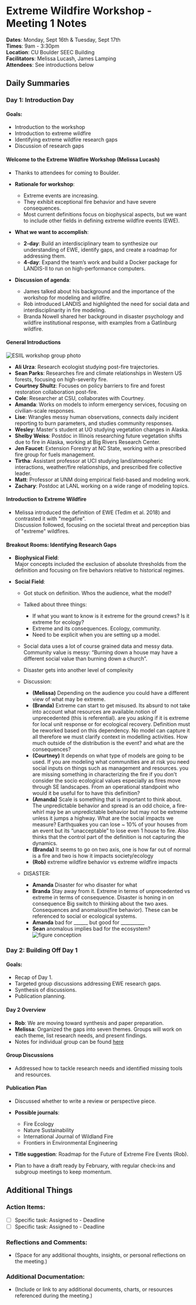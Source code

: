 # Extreme Wildfire Workshop - Meeting 1 Notes

**Dates**: Monday, Sept 16th & Tuesday, Sept 17th    
**Times**: 9am - 3:30pm    
**Location**: CU Boulder SEEC Building    
**Facilitators**: Melissa Lucash, James Lamping    
**Attendees**: See introductions below  

## Daily Summaries

### Day 1: Introduction Day  
#### Goals:  
- Introduction to the workshop  
- Introduction to extreme wildfire  
- Identifying extreme wildfire research gaps  
- Discussion of research gaps

#### Welcome to the Extreme Wildfire Workshop (Melissa Lucash)  
- Thanks to attendees for coming to Boulder.  
- **Rationale for workshop**:    
  - Extreme events are increasing.  
  - They exhibit exceptional fire behavior and have severe consequences.  
  - Most current definitions focus on biophysical aspects, but we want to include other fields in defining extreme wildfire events (EWE).

- **What we want to accomplish**:  
  - **2-day**: Build an interdisciplinary team to synthesize our understanding of EWE, identify gaps, and create a roadmap for addressing them.  
  - **4-day**: Expand the team’s work and build a Docker package for LANDIS-II to run on high-performance computers.

- **Discussion of agenda**:    
  - James talked about his background and the importance of the workshop for modeling and wildfire.  
  - Rob introduced LANDIS and highlighted the need for social data and interdisciplinarity in fire modeling.  
  - Branda Nowell shared her background in disaster psychology and wildfire institutional response, with examples from a Gatlinburg wildfire.

#### General Introductions  
![ESIIL workshop group photo](../photos/IMG_4644.JPG)
- **Ali Urza**: Research ecologist studying post-fire trajectories.  
- **Sean Parks**: Researches fire and climate relationships in Western US forests, focusing on high-severity fire.  
- **Courtney Shultz**: Focuses on policy barriers to fire and forest restoration collaboration post-fire.  
- **Cole**: Researcher at CSU, collaborates with Courtney.  
- **Amanda**: Works on models to inform emergency services, focusing on civilian-scale responses.  
- **Lise**: Wrangles messy human observations, connects daily incident reporting to burn parameters, and studies community responses.  
- **Wesley**: Master's student at UO studying vegetation changes in Alaska.  
- **Shelby Weiss**: Postdoc in Illinois researching future vegetation shifts due to fire in Alaska, working at Big Rivers Research Center.  
- **Jen Faucet**: Extension Forestry at NC State, working with a prescribed fire group for fuels management.  
- **Tirtha**: Assistant professor at UCI studying land/atmospheric interactions, weather/fire relationships, and prescribed fire collective leader.  
- **Matt**: Professor at UNM doing empirical field-based and modeling work.  
- **Zachary**: Postdoc at LANL working on a wide range of modeling topics.

#### Introduction to Extreme Wildfire  
- Melissa introduced the definition of EWE (Tedim et al. 2018) and contrasted it with "megafire".    
  Discussion followed, focusing on the societal threat and perception bias of "extreme" wildfires.

#### Breakout Rooms: Identifying Research Gaps

- **Biophysical Field**:    
  Major concepts included the exclusion of absolute thresholds from the definition and focusing on fire behaviors relative to historical regimes.  
    
- **Social Field**:    
  - Got stuck on definition. Whos the audience, what the model?
  - Talked about three things:
    - If what you want to know is it extreme for the ground crews? Is it extreme for ecology?
    - Extreme and its consequences. Ecology, community. 
    - Need to be explicit when you are setting up a model. 
  - Social data uses a lot of course grained data and messy data. Community value is messy: “Burning down a house may have a different social value than burning down a church”.
  - Disaster gets into another level of complexity
  - Discussion:
    - **(Melissa)** Depending on the audience you could have a different view of what may be extreme. 
    - **(Branda)** Extreme can start to get misused. Its absurd to not take into account what resources are available.notion of unprecedented (this is referential). are you asking if it is extreme for local unit response or for ecological recovery. Definition must be reworked based on this dependency. No model can capture it all therefore we must clarify context in modelling activities. How much outside of the distribution is the event? and what are the consequences?
    - **(Courtney)** It depends on what type of models are going to be used. If you are modeling what communities are at risk you need social inputs on things such as management and resources. you are missing something in characterizing the fire if you don't consider the socio ecological values especially as fires move through SE landscapes. From an operational standpoint who would it be useful for to have this definition?
    - **(Amanda)** Scale is something that is important to think about. The unpredictable behavior and spread is an odd choice, a fire-whirl may be an unpredictable behavior but may not be extreme unless it jumps a highway. What are the social impacts we measure? Earthquakes you can lose ~ 10% of your houses from an event but its “unacceptable” to lose even 1 house to fire. Also thinks that the control part of the definition is not capturing the dynamics.
    - **(Branda)** It seems to go on two axis, one is how far out of normal is a fire and two is how it impacts society/ecology
    - **(Rob)** extreme wildfire behavior vs extreme wildfire impacts

  - DISASTER:
    - **Amanda** Disaster for who disaster for what
    - **Branda** Stay away from it. Extreme in terms of unprecedented vs extreme in terms of consequence. Disaster is honing in on consequence
    Big switch to thinking about the two axes. Consequences and anomalous(fire behavior). These can be referenced to social or ecological systems. 
    - **Amanda** bad for ______ but good for __________ 
    - **Sean** anomalous implies bad for the ecosystem?
    ![figure conception](../photos/IMG_4626.JPG)

### Day 2: Building Off Day 1  
#### Goals:  
- Recap of Day 1.  
- Targeted group discussions addressing EWE research gaps.  
- Synthesis of discussions.  
- Publication planning.

#### Day 2 Overview  
- **Rob**: We are moving toward synthesis and paper preparation.  
- **Melissa**: Organized the gaps into seven themes. Groups will work on each theme, list research needs, and present findings.
- Notes for individual group can be found [here](link)

#### Group Discussions  
- Addressed how to tackle research needs and identified missing tools and resources.  
    
#### Publication Plan  
- Discussed whether to write a review or perspective piece.  
- **Possible journals**:    
  - Fire Ecology    
  - Nature Sustainability    
  - International Journal of Wildland Fire    
  - Frontiers in Environmental Engineering  

- **Title suggestion**: Roadmap for the Future of Extreme Fire Events (Rob).  
- Plan to have a draft ready by February, with regular check-ins and subgroup meetings to keep momentum.

## Additional Things  
### Action Items:  
- [ ] Specific task: Assigned to - Deadline  
- [ ] Specific task: Assigned to - Deadline

### Reflections and Comments:  
- (Space for any additional thoughts, insights, or personal reflections on the meeting.)

### Additional Documentation:  
- (Include or link to any additional documents, charts, or resources referenced during the meeting.)  
